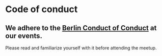 # Code of conduct

## We adhere to the [Berlin Conduct of Conduct](https://berlincodeofconduct.org/) at our events.

Please read and familiarize yourself with it before attending the meetup.
